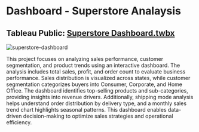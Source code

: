 # **Dashboard - Superstore Analaysis**
## **Tableau Public:** [Superstore Dashboard.twbx](https://public.tableau.com/shared/Z39698XKP?:display_count=n&:origin=viz_share_link)

![superstore-dashboard](https://github.com/user-attachments/assets/ae16d4c9-73f6-458b-8ce5-0b3413e91fe3)

This project focuses on analyzing sales performance, customer segmentation, and product trends using an interactive dashboard. The analysis includes total sales, profit, and order count to evaluate business performance. Sales distribution is visualized across states, while customer segmentation categorizes buyers into Consumer, Corporate, and Home Office. The dashboard identifies top-selling products and sub-categories, providing insights into revenue drivers. Additionally, shipping mode analysis helps understand order distribution by delivery type, and a monthly sales trend chart highlights seasonal patterns. This dashboard enables data-driven decision-making to optimize sales strategies and operational efficiency.
